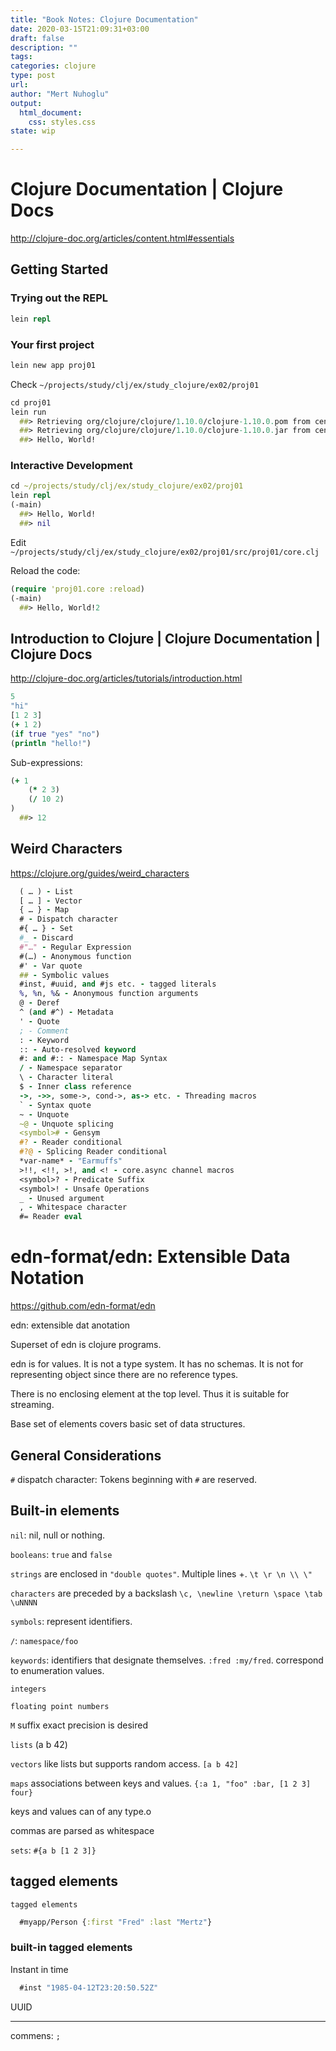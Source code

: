 ```yaml
--- 
title: "Book Notes: Clojure Documentation"
date: 2020-03-15T21:09:31+03:00 
draft: false
description: ""
tags:
categories: clojure
type: post
url:
author: "Mert Nuhoglu"
output:
  html_document:
    css: styles.css
state: wip

---
```


# Clojure Documentation | Clojure Docs

http://clojure-doc.org/articles/content.html#essentials

## Getting Started

### Trying out the REPL

``` clojure
lein repl
``` 

### Your first project

``` clojure
lein new app proj01
``` 

Check `~/projects/study/clj/ex/study_clojure/ex02/proj01`

``` clojure
cd proj01
lein run
  ##> Retrieving org/clojure/clojure/1.10.0/clojure-1.10.0.pom from central
  ##> Retrieving org/clojure/clojure/1.10.0/clojure-1.10.0.jar from central
  ##> Hello, World!
``` 

### Interactive Development

``` clojure
cd ~/projects/study/clj/ex/study_clojure/ex02/proj01
lein repl
(-main)
  ##> Hello, World!
  ##> nil
``` 

Edit `~/projects/study/clj/ex/study_clojure/ex02/proj01/src/proj01/core.clj`

Reload the code:

``` clojure
(require 'proj01.core :reload)
(-main)
  ##> Hello, World!2
``` 

## Introduction to Clojure | Clojure Documentation | Clojure Docs

http://clojure-doc.org/articles/tutorials/introduction.html

``` clojure
5
"hi"
[1 2 3]
(+ 1 2)
(if true "yes" "no")
(println "hello!")
``` 

Sub-expressions:

``` clojure
(+ 1
	(* 2 3)
	(/ 10 2)
)
  ##> 12
``` 

## Weird Characters

https://clojure.org/guides/weird_characters

``` clojure
  ( … ) - List
  [ … ] - Vector
  { … } - Map
  # - Dispatch character
  #{ … } - Set
  #_ - Discard
  #"…" - Regular Expression
  #(…) - Anonymous function
  #' - Var quote
  ## - Symbolic values
  #inst, #uuid, and #js etc. - tagged literals
  %, %n, %& - Anonymous function arguments
  @ - Deref
  ^ (and #^) - Metadata
  ' - Quote
  ; - Comment
  : - Keyword
  :: - Auto-resolved keyword
  #: and #:: - Namespace Map Syntax
  / - Namespace separator
  \ - Character literal
  $ - Inner class reference
  ->, ->>, some->, cond->, as-> etc. - Threading macros
  ` - Syntax quote
  ~ - Unquote
  ~@ - Unquote splicing
  <symbol># - Gensym
  #? - Reader conditional
  #?@ - Splicing Reader conditional
  *var-name* - "Earmuffs"
  >!!, <!!, >!, and <! - core.async channel macros
  <symbol>? - Predicate Suffix
  <symbol>! - Unsafe Operations
  _ - Unused argument
  , - Whitespace character
  #= Reader eval
``` 


# edn-format/edn: Extensible Data Notation

https://github.com/edn-format/edn

edn: extensible dat anotation

Superset of edn is clojure programs. 

edn is for values. It is not a type system. It has no schemas. It is not for representing object since there are no reference types. 

There is no enclosing element at the top level. Thus it is suitable for streaming.

Base set of elements covers basic set of data structures. 

## General Considerations

`#` dispatch character: Tokens beginning with `#` are reserved. 

## Built-in elements

`nil`: nil, null or nothing.

`booleans`: `true` and `false`

`strings` are enclosed in `"double quotes"`. Multiple lines +. `\t \r \n \\ \"`

`characters` are preceded by a backslash `\c, \newline \return \space \tab \uNNNN`

`symbols`: represent identifiers.

`/`: `namespace/foo`

`keywords`: identifiers that designate themselves. `:fred :my/fred`. correspond to enumeration values.

`integers`

`floating point numbers`

`M` suffix exact precision is desired

`lists` (a b 42)

`vectors` like lists but supports random access. `[a b 42]`

`maps` associations between keys and values. `{:a 1, "foo" :bar, [1 2 3] four}`

keys and values can of any type.o

commas are parsed as whitespace

`sets`: `#{a b [1 2 3]}`

## tagged elements

`tagged elements`

``` clojure
  #myapp/Person {:first "Fred" :last "Mertz"}
``` 

### built-in tagged elements

Instant in time

``` clojure
  #inst "1985-04-12T23:20:50.52Z"
``` 

UUID

---

commens: `;`


